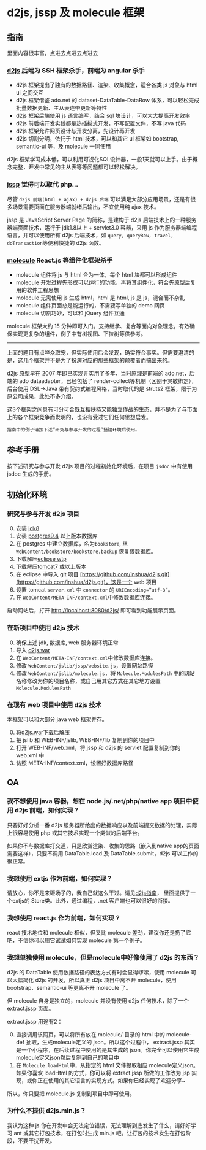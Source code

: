 # d2js, jssp 及 molecule 框架

## 指南

里面内容很丰富，点进去点进去点进去

### [d2js](WebContent/guide/d2js.md) 后端为 SSH 框架杀手，前端为 angular 杀手

* d2js 框架提出了独有的数据路径、渲染、收集概念，适合各类 js 对象与 html ui 之间交互
* d2js 框架借鉴 ado.net 的 dataset-DataTable-DataRow 体系，可以轻松完成批量数据更新、主从表连带更新等特性
* d2js 框架后端使用 js 语言编写，结合 sql 块设计，可以大大提高开发效率
* d2js 前后端开发实践都是热插拔式开发，不写配置文件，不写 java 代码
* d2js 框架允许网页设计与开发分离，先设计再开发
* d2js 切割分明，依托于 html 技术，可以和其它 ui 框架如 bootstrap, semantic-ui 等，及 molecule 一同使用

d2js 框架学习成本低，可以利用可视化SQL设计器，一般1天就可以上手。由于概念完整，开发中常见的主从表等等问题都可以轻松解决。

### [jssp](WebContent/guide/jssp.md) 觉得可以取代 php...

尽管 `d2js 前端(html + ajax) + d2js 后端` 可以满足大部分应用场景，还是有很多场景需要页面在服务器端就绪后输出，不宜使用纯 ajax 技术。

jssp 是 JavaScript Server Page 的简称，是建构于 d2js 后端技术上的一种服务器端页面技术，运行于 jdk1.8以上 + servlet3.0 容器，采用 js 作为服务器端编程语言，并可以使用所有 d2js 后端技术，如 `query, queryRow, travel, doTransaction`等便利快捷的 d2js 函数。

### [molecule](WebContent/guide/molecule.md) React.js 等组件化框架杀手

* molecule 组件将 js 与 html 合为一体，每个 html 块都可以形成组件
* molecule 开发过程先形成可以运行的功能，再将其组件化，符合先原型后复用的软件工程思想
* molecule 无需使用 js 生成 html，html 是 html, js 是 js，混合而不杂乱
* molecule 组件页面总是能运行的，不需要写单独的 demo 网页
* molecule 切割巧妙，可以和 jQuery 组件互通
 
molecule 框架大约 15 分钟即可入门。支持继承、复合等面向对象理念，有效确保实现更复杂的组件，例子中有树视图、下拉树等供参考。

------

上面的题目有点哗众取宠，但实际使用后会发现，确实符合事实。但需要澄清的是，这几个框架并不是为了扮演对应的那些框架的颠覆者而搞出来的。

d2js 原型早在 2007 年即已实现并实用了多年，当时原理是前端的 ado.net，后端的 ado dataadapter，已经包括了 render-collect等机制（区别于灵敏绑定），后台使用 DSL->Java 带有契约式编程风格，当时取代的是 struts2 框架，限于为原公司成果，此处不多介绍。

这3个框架之间具有可分可合既互相扶持又能独立作战的生态，并不是为了与市面上的各个框架竞争而发明的，也没有受过它们任何思想启发。

```
指南中的例子请按下述“研究与参与开发的过程”搭建环境后使用。
```

## 参考手册

按下述研究与参与开发 d2js 项目的过程初始化环境后，在项目 `jsdoc` 中有使用 jsdoc 生成的手册。

## 初始化环境

### 研究与参与开发 d2js 项目
0. 安装  [jdk8](http://www.oracle.com/technetwork/java/javase/downloads/jdk8-downloads-2133151.html)
0. 安装 [postgres9.4](http://www.postgresql.org/) 以上版本数据库
0. 在 postgres 中建立数据库，名为`bookstore`, 从 `WebContent/bookstore/bookstore.backup` 恢复该数据库。
0. 下载解压[eclipse wtp](http://www.eclipse.org/webtools/)
0. 下载解压[tomcat7](http://tomcat.apache.org/download-70.cgi) 或以上版本
0. 在 eclipse 中导入 git 项目 [https://github.com/inshua/d2js.git](https://github.com/inshua/d2js.git)，这是一个 web 项目
0. 设置 tomcat `server.xml` 中 `connector` 的 `URIEncoding=”utf-8”`。
0. 在 `WebContent/META-INF/context.xml`中修改数据库连接。

启动网站后，打开 [http://localhost:8080/d2js/](http://localhost:8080/d2js/) 即可看到功能展示页面。

### 在新项目中使用 d2js 技术

0. 确保上述 jdk, 数据库, web 服务器环境正常
0. 导入 [d2js.war](./org.siphon.d2js.war?raw=true)
0. 在 `WebContent/META-INF/context.xml`中修改数据库连接。
0. 修改 `WebContent/jslib/jssp/website.js`，设置网站路径
0. 修改 `WebContent/jslib/molecule.js`，将 `Molecule.ModulesPath` 中的网站名称修改为你的项目名称，或自己用其它方式在其它地方设置`Molecule.ModulesPath`

### 在现有 web 项目中使用 d2js 技术

本框架可以和大部分 java web 框架并存。

0. 将[d2js.war](./org.siphon.d2js.war?raw=true)下载后解压
0. 把 jslib 和 WEB-INF/jslib, WEB-INF/lib 复制到你的项目中
0. 打开 WEB-INF/web.xml，将 jssp 和 d2js 的 servlet 配置复制到你的 web.xml 中
0. 仿照 META-INF/context.xml，设置好数据库路径 

## QA

### 我不想使用 java 容器，想在 node.js/.net/php/native app 项目中使用 d2js 前端，如何实现？

只要好好分析一番 d2js 服务器所给出的数据响应以及前端提交数据的处理，实际上很容易使用 php 或其它技术实现一个类似的后端平台。

如果你不与数据库打交道，只是欣赏渲染、收集的思路（嵌入到native app的页面需要这样），只要不调用 DataTable.load 及 DataTable.submit，d2js 可以工作的很正常。

### 我想使用 extjs 作为前端，如何实现？

请放心，你不是来砸场子的，我自己就这么干过。请见[d2js指南](WebContent/guide/d2js-2.md)， 里面提供了一个extjs的 Store类。此外，通过编程，.net 客户端也可以很好的衔接。

### 我想使用 react.js 作为前端，如何实现？

react 技术地位和 molecule 相似，但又比 molecule 差劲，建议你还是扔了它吧，不信你可以用它试试如何实现 molecule 第一个例子。

### 我想单独使用 molecule，但是molecule中好像使用了 d2js 的东西？

d2js 的 DataTable 使用数据路径的表达方式有时会显得啰嗦，使用 molecule 可以大幅简化 d2js 的开发，所以真正 d2js 项目中离不开 molecule，使用 bootstrap、semantic-ui 等更离不开 molecule 了。

但 molecule 自身是独立的，molecule 并没有使用 d2js 任何技术，除了一个 extract.jssp 页面。

extract.jssp 用途有2：

0. 直接调用该网页，可以将所有放在 molecule/ 目录的 html 中的 molecule-def 抽取，生成molecule定义的 json。所以这个过程中， extract.jssp 其实是一个小程序，在后续过程中使用的是其生成的 json。你完全可以使用它生成molecule定义json然后复制到自己的项目中
0. 在 `Molecule.loadHtml`中，从指定的  html 文件提取相应 molecule定义json。如果你喜欢 loadHtml 的方式，你可以将 extract.jssp 所做的工作改为 jsp 实现，或你正在使用的其它语言的实现方式。如果你已经实现了欢迎分享~

所以，你只要把 molecule.js 复制到项目中即可使用。

### 为什么不提供 d2js.min.js？

我认为这种 js 你在开发中会无法定位错误，无法理解到底发生了什么，请好好学习 ant 或其它打包技术，在打包时生成 min.js 吧。让打包的技术发生在打包阶段，不要干扰开发。


